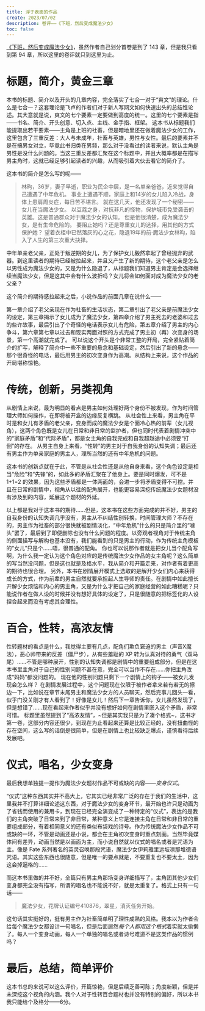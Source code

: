 ```yaml
---
title: 浮于表面的作品
create: 2023/07/02
description: 卷评——《下班，然后变成魔法少女》
toc: false
---
```


[《下班，然后变成魔法少女》](https://www.qidian.com/book/1036077914/)，虽然作者自己划分首卷是到了 143 章，但是我只看到第 94 章，所以这里的卷评就只到这里为止。

# 标题，简介，黄金三章

本书的标题、简介以及开头的几章内容，完全落实了七合一对于“爽文”的理论。什么是七合一？这套理论是飞卢的作者们对于新人写网文如何快速出头的总结性论述。其大意就是说，爽文的七个要素一定要做到高度的统一。这里的七个要素是指——书名、简介、开头创意、切入点、主线、金手指、框架。
这本书从标题我们能提取出若干要素——主角是上班的社畜，但是暗地里还在做着魔法少女的工作，这里包含了三重反差：大人与未成年，社畜与英雄，男性与女性。最后的要素并不是在搞男女对立，毕竟此书归类在男频，那么对于没看过的读者来说，默认主角是男性是没什么问题的。当这三重反差都汇聚在这个标题中，并且大概率都是在描写男主角时，这就已经足够引起读者的兴趣，从而吸引着大伙去看它的简介了。

这本书的简介是怎么写的呢——

> 林昀，36岁，妻子早逝，职业为民企中层，是一名单亲爸爸，近来觉得自己遭遇了中年危机。
> 事业上遭遇不顺，家庭上和14岁的女儿陷入冷战，身体上患肩周炎症，每日苦不堪言。
> 就在这几天，他还发现了一个秘密——女儿在当魔法少女。
> 以豆蔻之身，对抗非凡的怪物，保护城市免受袭击的英雄。这是普通群众对于魔法少女的认知。
> 但是他很清楚，成为魔法少女，是有生命危险的。
> 要阻止她吗？还是尊重女儿的选择，用其他的方式保护她？
> 望着衣柜中已然落灰的心之花，隐退19年的前·魔法少女林昀，陷入了人生的第三次重大抉择。

中年单亲老父亲，正处于叛逆期的女儿，为了保护女儿毅然拿起了曾经抛弃的武器。到这里读者的期待已经被拉起来，并且又产生了新的期待，这个老父亲是怎么以男性成为魔法少女的，又是为什么隐退了，从标题我们知道男主肯定是会选择继续当魔法少女，但是这其中会有什么波折吗？女儿将会如何面对成为魔法少女的老父亲？

这个简介的期待感拉起来之后，小说作品的前面几章在说什么——

第一章介绍了老父亲现在作为社畜的生活状态，第二章引出了老父亲是前魔法少女的设定，第三章揭示了女儿成为了魔法少女，第四章介绍了男主死去的老婆和过去的些许故事，最后引出了个奇怪的电话表示女儿有危险，第五章介绍了男主的内心争斗，第六章第七章以过去和现实两面对照的方式完成了男主初（再）次变身的场景，第一个高潮就完成了。
可以说这个开头是个非常工整的开局，完全紧贴着简介的扩写，解释了简介中一些不重要的悬念和基础设定，然后引出了新的悬念——那个很奇怪的电话，最后用男主的初次变身作为高潮。从结构上来说，这个作品的开局堪称惊艳。

# 传统，创新，另类视角

从剧情上来说，最为明显的看点是男主如何处理好两个身份不被发现，作为时间管理大师如何操作，在即将被开盒的边缘反复横跳。
从社会性上来看，男主角在平时是和女儿有矛盾的老父亲，变身而成的魔法少女是个面冷心热的前辈（女儿视角），这两个角色既是女儿在日常和非日常的监护者，但也同时代表着剧情冲突中的“家庭矛盾”和“代际矛盾”，都是女主角的自我完成和自我超越途中必须要“打倒”的存在。
从男主自身上来看，“性转”的男主对于自我身份的认知失调；最后还有男主作为单亲家庭的男主人，理所当然的还有中年危机的问题。

这本书的创新点就在于此，不管是从社会性还是从他自身来看，这个角色设定是相当“危险”和“先锋”的，如此多的矛盾汇聚在了他身上。要是同时爆发，可不是 1+1=2 的效果，因为这些矛盾都是一体两面的，会进一步将矛盾变得不可控。并且在日常的剧情中，视角从以往的配角展开，也能更容易深挖传统魔法少女题材没有涉及到的内容，延展这个题材的外延。

以上都是我对于这本书的期待……但是，这本书在这些方面完成的并不好，男主的自我身份的认知失调几乎没有，男主从不纠结性别转换，时间管理大师？不存在的，男主作为社畜的部分很快就被剧情淡化，“中年危机”什么的只是简介里的“噱头”罢了，最后到了即便删除也没有什么问题的程度。以旁观者视角对于传统主角的侧面描写与解构也基本没有，我们能看到的只是男主的行动，作为传统主角模板的“女儿”只是个……唔，很普通的配角。
你也可以说那作者就是把女儿当个配角写啊，为什么我一定认为这个角色对应的是传统魔法少女作品的女主角呢？这么简单的写当然没问题，但是这也就是及格水平，我从简介和开篇走来，对作者有着更高的期待也很合理。
另外，本书在剧情展开模式上选取的是解开少女们内心来获得成长的方式，作为前辈的男主自然就要承担起人生导师的责任。在剧情中如此擅长开解少女烦恼和内心的男主角，又是为什么才把自己的家庭经营的如此糟糕呢？只能说作者在做人设的时候并没有想好具体的设定了，只是很随意的把标签化的人设捏合起来而没有考虑其合理性。

# 百合，性转，高浓友情

性转题材的看点是什么，我觉得主要有几点，配角们欺负窘迫的男主（声音X魔法），恶心帅带来的反差（僵尸步），从有些羞耻的 XP 转为认真对待的勇气（双马尾）……不管是哪种展开，性别的认知失调都是剧情中的重要组成部分，但是在这本书里主角对于自己的性别问题不甚在意，完全可以当作不存在……你把主角改成“妈妈”都没问题的。
现在他的性别问题只剩下一个剧情上的钩子——被女儿发现会怎么样？
在剧情发展过程中，这个问题现在仅限于被作者拿来若有若无的擦边一下，比如说在章节末尾男主和魔法少女方的人员聊天，然后完事儿回头一看，似乎门没关刚才有人看到了！好像是女儿！然后下一章告诉你，女儿虽然发现了，但是想错了……现在看起来作者似乎并没有想好如何在剧情里嵌入这个矛盾，非常可惜。
标题里虽然提到了“高浓友情”，~但是其实我只是为了凑个格式~，这书才第一卷，这部分内容还很少，到现在为止看起来还算是比较正经的，没有扭曲怪的存在空间，这么写的话倒是很简单，但是在剧情上也比较缺乏爆点，谨慎看待后续发展吧。

# 仪式，唱名，少女变身

最后我想单独提一提作为魔法少女题材作品不可或缺的内容——*变身仪式*。

“仪式”这种东西其实并不高大上，它其实已经非常广泛的存在于我们的生活中，这里我并不打算详细论述这东西，对于魔法少女的变身环节，最开始也许只是动画为了省钱而使用的兼用卡，到现在已经完全演变成了一种特定的“仪式”，表达的是我们的主角突破了日常来到了非日常，某种意义上它是连接主角在日常和非日常的重要组成部分，有着相同意义的还有类似布袋戏的诗号。作为传统魔法少女作品不可或缺的一环，不管是动画还是小说，都会在主角初次变身时重点刻画。当然毕竟媒体间有差异，动画当然是以画面为主，而小说自然就以仪式的唱名或者是咒语为主。像是 Fate 系列著名的英灵召唤那段咒语，魔法少女伊莉雅里远坂凛那堆德语咒语。其实这些东西也很随意，但是唯一的要点就是，不要重复也不要太土，因为这会掉逼格的……

而这本书里做的并不好，全篇只有男主角那场变身详细描写了，主角团其他少女们变身都完全没有描写，所谓的唱名也不能说不好，就是太重复了。格式上只有一句话——

> 魔法少女，花牌认证编号410876，翠星，消灭任务开始。

这句话其实挺好的，挺有男主作为社畜简单明了理性成熟的风格。我本以为作者会给每个魔法少女都设计一句唱名，但是后面居然*每个人都用这个格式*着实就太偷懒了。每人一个变身动画，每人一个单独的唱名或者诗号难道不是这类作品的惯例吗？

# 最后，总结，简单评价

这本书总的来说可以这么评价，开篇惊艳，但是后续乏善可陈；角度新颖，但是并未深挖这个视角的内涵。我个人对于性转百合题材也并没有特别的偏好，所以本书我只能给个及格分——6分。
